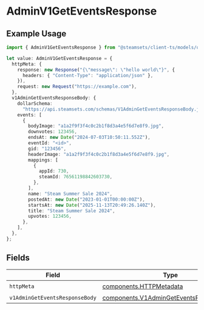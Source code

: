 # AdminV1GetEventsResponse

## Example Usage

```typescript
import { AdminV1GetEventsResponse } from "@steamsets/client-ts/models/operations";

let value: AdminV1GetEventsResponse = {
  httpMeta: {
    response: new Response("{\"message\": \"hello world\"}", {
      headers: { "Content-Type": "application/json" },
    }),
    request: new Request("https://example.com"),
  },
  v1AdminGetEventsResponseBody: {
    dollarSchema:
      "https://api.steamsets.com/schemas/V1AdminGetEventsResponseBody.json",
    events: [
      {
        bodyImage: "a1a2f9f3f4c0c2b1f8d3a4e5f6d7e8f9.jpg",
        downvotes: 123456,
        endsAt: new Date("2024-07-03T10:50:11.552Z"),
        eventId: "<id>",
        gid: "123456",
        headerImage: "a1a2f9f3f4c0c2b1f8d3a4e5f6d7e8f9.jpg",
        mappings: [
          {
            appId: 730,
            steamId: 76561198842603730,
          },
        ],
        name: "Steam Summer Sale 2024",
        postedAt: new Date("2023-01-01T00:00:00Z"),
        startsAt: new Date("2025-11-13T20:49:26.140Z"),
        title: "Steam Summer Sale 2024",
        upvotes: 123456,
      },
    ],
  },
};
```

## Fields

| Field                                                                                              | Type                                                                                               | Required                                                                                           | Description                                                                                        |
| -------------------------------------------------------------------------------------------------- | -------------------------------------------------------------------------------------------------- | -------------------------------------------------------------------------------------------------- | -------------------------------------------------------------------------------------------------- |
| `httpMeta`                                                                                         | [components.HTTPMetadata](../../models/components/httpmetadata.md)                                 | :heavy_check_mark:                                                                                 | N/A                                                                                                |
| `v1AdminGetEventsResponseBody`                                                                     | [components.V1AdminGetEventsResponseBody](../../models/components/v1admingeteventsresponsebody.md) | :heavy_minus_sign:                                                                                 | OK                                                                                                 |